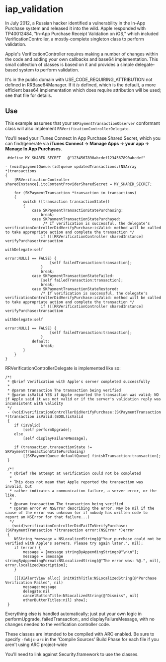 iap_validation
================

In July 2012, a Russian hacker identified a vulnerability in the In-App Purchase system and released it into the wild. Apple responded with TP40012484, "In-App Purchase Receipt Validation on iOS," which included VerificationController, a mostly-complete singleton class to perform validation.

Apple's VerificationController requires making a number of changes within the code and  adding your own callbacks and base64 implementation. This small collection of classes is based on it and provides a simple delegate-based system to perform validation. 

It's in the public domain with USE_CODE_REQUIRING_ATTRIBUTION not defined in RRBase64Manager. If it *is* defined, which is the default, a more efficient base64 implementation which does require attribution will be used; see that file for details.

Use
--------

This example assumes that your `SKPaymentTransactionObserver` conformant class will also implement `RRVerificationControllerDelegate`.

You'll need your iTunes Connect In App Purchase Shared Secret, which you can find/generate via **iTunes Connect -> Manage Apps -> your app -> Manage In App Purchases**.

```
 #define MY_SHARED_SECRET	@"1234567890abcdef1234567890abcdef"
 
- (void)paymentQueue:(id)queue updatedTransactions:(NSArray *)transactions
{
	[RRVerificationController sharedInstance].itcContentProviderSharedSecret = MY_SHARED_SECRET;
 
	for (SKPaymentTransaction *transaction in transactions)
	{
		switch ([transaction transactionState])
		{
			case SKPaymentTransactionStatePurchasing:
				break;
			case SKPaymentTransactionStatePurchased:
			     /* If verification is successful, the delegate's verificationControllerDidVerifyPurchase:isValid: method will be called to take appropriate action and complete the transaction */
				if ([[RRVerificationController sharedInstance] verifyPurchase:transaction
																 withDelegate:self
																		error:NULL] == FALSE) {
					[self failedTransaction:transaction];
				}
				break;
			case SKPaymentTransactionStateFailed:
				[self failedTransaction:transaction];
				break;
			case SKPaymentTransactionStateRestored:
				/* If verification is successful, the delegate's verificationControllerDidVerifyPurchase:isValid: method will be called to take appropriate action and complete the transaction */
				if ([[RRVerificationController sharedInstance] verifyPurchase:transaction
																 withDelegate:self
																		error:NULL] == FALSE) {
					[self failedTransaction:transaction];
				}
			default:
				break;
		}
	}
}
```

RRVerificationControllerDelegate is implemented like so:

```
/*!
 * @brief Verification with Apple's server completed successfully
 *
 * @param transaction The transaction being verified
 * @param isValid YES if Apple reported the transaction was valid; NO if Apple said it was not valid or if the server's validation reply was inconsistent with validity
 */
 - (void)verificationControllerDidVerifyPurchase:(SKPaymentTransaction *)transaction isValid:(BOOL)isValid
 {
	if (isValid)
		[self performUpgrade];
	else
		[self displayFailureMessage];
		
	if (transaction.transactionState != SKPaymentTransactionStatePurchasing)
		[[SKPaymentQueue defaultQueue] finishTransaction:transaction];
 }
 
 /*!
  * @brief The attempt at verification could not be completed
  *
  * This does not mean that Apple reported the transaction was invalid, but
  * rather indicates a communication failure, a server error, or the like.
  *
  * @param transaction The transaction being verified
  * @param error An NSError describing the error. May be nil if the cause of the error was unknown (or if nobody has written code to report an NSError for that failure...)
  */
 - (void)verificationControllerDidFailToVerifyPurchase:(SKPaymentTransaction *)transaction error:(NSError *)error
 {
	NSString *message = NSLocalizedString(@"Your purchase could not be verified with Apple's servers. Please try again later.", nil);
	if (error) {
		message = [message stringByAppendingString:@"\n\n"];
		message = [message stringByAppendingFormat:NSLocalizedString(@"The error was: %@.", nil), error.localizedDescription];
	}
 
	[[[UIAlertView alloc] initWithTitle:NSLocalizedString(@"Purchase Verification Failed", nil)
		message:message
		delegate:nil
		cancelButtonTitle:NSLocalizedString(@"Dismiss", nil)
		otherButtonTitles:nil] show];
 }
```
Everything else is handled automatically; just put your own logic in performUpgrade, failedTransaction:, and displayFailureMessage, with no changes needed to the verification controller code.

These classes are intended to be compiled with ARC enabled. Be sure to specify `-fobjc-arc` in the 'Compile Sources' Build Phase for each file if you aren't using ARC project-wide 

You'll need to link against Security.framework to use the classes.